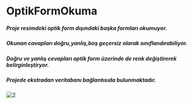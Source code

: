 # OptikFormOkuma

##### Proje resimdeki optik form dışındaki başka formları okumuyor.

##### Okunan cavapları doğru,yanlış,boş geçersiz olarak sınıflandırabiliyor.

##### Doğru ve yanlış cevapları optik form üzerinde de renk değiştirerek belirginleştiryor.

##### Projede ekstradan veritabanı bağlantısıda bulunmaktadır.


![2](https://user-images.githubusercontent.com/16003701/39497312-5fae5690-4dab-11e8-9594-e8aa56844d01.png)

